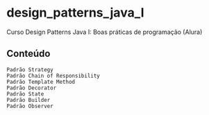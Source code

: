 # design_patterns_java_I
Curso Design Patterns Java I: Boas práticas de programação (Alura)

## Conteúdo
    Padrão Strategy  
    Padrão Chain of Responsibility  
    Padrão Template Method
    Padrão Decorator
    Padrão State
    Padrão Builder
    Padrão Observer

